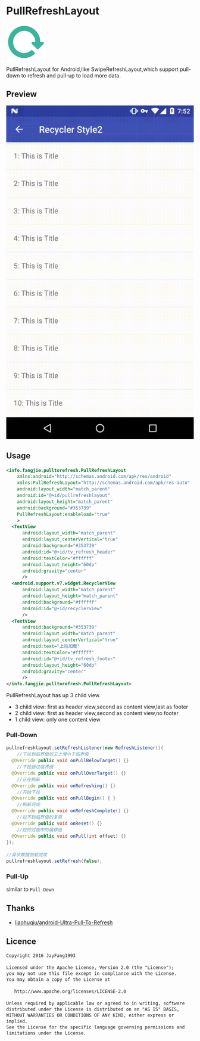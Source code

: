 # PullRefreshLayout
![](images/icon.png)

PullRefreshLayout for Android,like SwipeRefreshLayout,which support pull-down to refresh and pull-up to load more data.
## Preview
![](images/art.gif)

## Usage

```xml
<info.fangjie.pulltorefresh.PullRefreshLayout
    xmlns:android="http://schemas.android.com/apk/res/android"
    xmlns:PullRefreshLayout="http://schemas.android.com/apk/res-auto"
    android:layout_width="match_parent"
    android:id="@+id/pullrefreshlayout"
    android:layout_height="match_parent"
    android:background="#353739"
    PullRefreshLayout:enableload="true"
    >
  <TextView
      android:layout_width="match_parent"
      android:layout_centerVertical="true"
      android:background="#353739"
      android:id="@+id/tv_refresh_header"
      android:textColor="#ffffff"
      android:layout_height="60dp"
      android:gravity="center"
      />
  <android.support.v7.widget.RecyclerView
      android:layout_width="match_parent"
      android:layout_height="match_parent"
      android:background="#ffffff"
      android:id="@+id/recyclerview"
      />
  <TextView
      android:background="#353739"
      android:layout_width="match_parent"
      android:layout_centerVertical="true"
      android:text="上拉加载"
      android:textColor="#ffffff"
      android:id="@+id/tv_refresh_footer"
      android:layout_height="60dp"
      android:gravity="center"
      />
</info.fangjie.pulltorefresh.PullRefreshLayout>
```
PullRefreshLayout has up 3 child view.
* 3 child view: first as header view,second as content view,last as footer
* 2 child view: first as header view,second as content view,no footer
* 1 child view: only one content view

### Pull-Down
```java
pullrefreshlayout.setRefreshListener(new RefreshListener(){
    //下拉到临界值后又上滑小于临界值
  @Override public void onPullBelowTarget() {}
    //下拉超过临界值
  @Override public void onPullOverTarget() {}
    //正在刷新
  @Override public void onRefreshing() {}
    //开始下拉
  @Override public void onPullBegin() { }
    //刷新完成
  @Override public void onRefreshComplete() {}
    //拉不到临界值的复原
  @Override public void onReset() {}
    //拉的过程中的偏移值
  @Override public void onPull(int offset) {}
});

//异步数据加载完成
pullrefreshlayout.setRefresh(false);
```

### Pull-Up
similar to `Pull-Down`

## Thanks
* [liaohuqiu/android-Ultra-Pull-To-Refresh](https://github.com/liaohuqiu/android-Ultra-Pull-To-Refresh)

## Licence

```
Copyright 2016 JayFang1993

Licensed under the Apache License, Version 2.0 (the "License");
you may not use this file except in compliance with the License.
You may obtain a copy of the License at

   http://www.apache.org/licenses/LICENSE-2.0

Unless required by applicable law or agreed to in writing, software
distributed under the License is distributed on an "AS IS" BASIS,
WITHOUT WARRANTIES OR CONDITIONS OF ANY KIND, either express or implied.
See the License for the specific language governing permissions and
limitations under the License.
```


